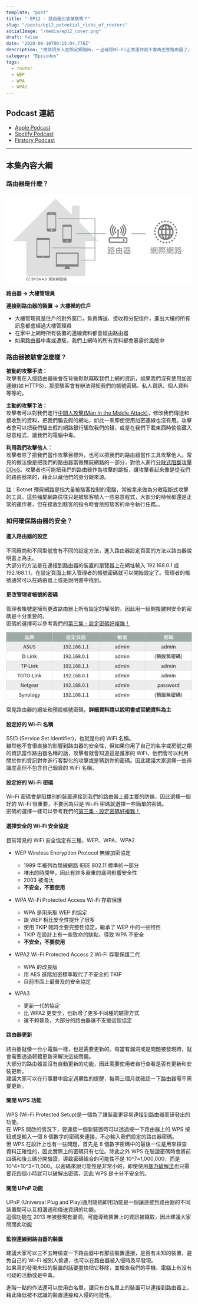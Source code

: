 ```yaml
---
template: "post"
title: " EP12 - 路由器也會被駭嗎？"
slug: "/posts/ep12_potential_risks_of_routers"
socialImage: "/media/ep12_cover.png"
draft: false
date: "2020-08-10T00:15:04.776Z"
description: "應該很多人在設定網路時，一旦確認Wi-Fi正常運作就不會再去管路由器了。但你有沒有想過，連線上網時都會經過的路由器，做為你的對外窗口，就這樣放著真的沒關係嗎？"
category: "Episodes"
tags:
  - router
  - WEP
  - WPA
  - WPA2
---
```


## Podcast 連結

- [Apple Podcast](https://podcasts.apple.com/tw/podcast/%E8%B3%87%E5%AE%89%E8%A7%A3%E5%A3%93%E7%B8%AE/id1513276667#episodeGuid=ckdnp1che25o00862v1hvmb3n)
- [Spotify Podcast](https://open.spotify.com/episode/0RwqOCL4nbhdOgdK0I3BVn)
- [Firstory Podcast](https://open.firstory.me/story/ckdnp1che25o00862v1hvmb3n)

---

## 本集內容大綱

### 路由器是什麼？

![](/media/router_diagram.png)

**路由器 → 大樓管理員**

**連接到路由器的裝置 → 大樓裡的住戶**

- 大樓管理員是住戶的對外窗口，負責傳送、接收和分配信件，進出大樓的所有訊息都會經過大樓管理員
- 在家中上網時所有裝置的連線資料都會經由路由器
- 如果路由器中毒或遭駭，我們上網時的所有資料都會暴露於風險中

### 路由器被駭會怎麼樣？

**被動的攻擊手法：** \
攻擊者在入侵路由器後會在背後默默竊取我們上網的資訊，如果我們沒有使用加密連線(如 HTTPS)，那麼駭客會有辦法得知我們的帳號密碼、私人資訊、個人資料等等的。

**主動的攻擊手法：** \
攻擊者可以對我們進行[中間人攻擊(Man In the Middle Attack)](/posts/ep4-do-we-need-vpn#man-in-the-middle-attack-中間人攻擊)，修改我們傳送和接收到的資料，把我們騙去假的網站，如此一來即使使用加密連線也沒有用。攻擊者會可以把我們騙去假的網路銀行騙取我們的錢，或是在我們下載東西時偷偷藏入惡意程式，讓我們的電腦中毒。

**利用我們攻擊他人：** \
攻擊者除了把我們當作攻擊目標外，也可以把我們的路由器當作工具攻擊他人。常見的做法像是把我們的路由器當做殭屍網路的一部分，對他人進行[分散式阻斷攻擊 DDoS](/posts/ep2-what-is-infosec#常見的駭客攻擊手法)。攻擊者也可能把我們的路由器作為攻擊的跳板，讓攻擊看起來像是從我們的路由器來的，藉此以藏他們的身分跟來源。

註：Botnet 殭屍網路是指大量被駭客控制的電腦，常被拿來做為分散阻斷式攻擊的工具。這些殭屍網路往往只是被駭客植入一些惡意程式，大部分的時候都還是正常的運作著，但在接收到駭客的指令時會依照駭客的命令執行任務。。

### 如何確保路由器的安全？

#### 進入路由器的設定

不同廠商和不同型號會有不同的設定方法，進入路由器設定頁面的方法以路由器說明書上為主。\
大部分的方法是在連接到路由器的裝置的瀏覽器上在網址輸入 192.168.0.1 或 192.168.1.1。在設定頁面上輸入管理者的帳號密碼就可以開始設定了。管理者的帳號通常可以在路由器上或是說明書中找到。

#### 更改管理者帳號的密碼

管理者帳號是擁有更改路由器上所有設定的權限的，因此用一組夠複雜夠安全的密碼是十分重要的。\
密碼的選擇可以參考我們的[第三集 - 設定密碼好複雜！](/posts/EP3-why-does-password-has-to-be-so-complicated)

![](/media/router_defaultpassword.jpg)

常見路由器的網址和預設帳號密碼，**詳細資料請以說明書或官網資料為主**

#### 設定好的 Wi-Fi 名稱

SSID (Service Set Identifier)，也就是你的 WiFi 名稱。\
雖然他不會很直接的影響到路由器的安全性，但如果你用了自己的名字或房號之類的資訊當作路由器名稱的話，攻擊者就會知道這是誰家的 WiFi，他們會可以利用關於你的資訊對你進行客製化的攻擊或是猜到你的密碼。因此建議大家選擇一些辨識度高但不包含自己個資的 WiFi 名稱。

#### 設定好的 Wi-Fi 密碼

Wi-Fi 密碼會是阻擋別的裝置連接到我們的路由器上最主要的防線，因此選擇一個好的 Wi-Fi 很重要，不要因為只是 Wi-Fi 密碼就選擇一些簡單的密碼。\
密碼的選擇一樣可以參考我們的[第三集 - 設定密碼好複雜！](/posts/EP3-why-does-password-has-to-be-so-complicated)

#### 選擇安全的 Wi-Fi 安全協定

目前常見的 WiFi 安全協定有三種，WEP、WPA、WPA2

- WEP Wireless Encryption Protocol 無線加密協定

  - 1999 年被列為無線網路 IEEE 802.11 標準的一部分
  - 堆出的時間早，因此有許多嚴重的漏洞影響安全性
  - 2003 被淘汰
  - **不安全，不要使用**

- WPA Wi-Fi Protected Access Wi-Fi 存取保護

  - WPA 是用來取 WEP 的協定
  - 跟 WEP 相比安全性提升了很多
  - 使用 TKIP 臨時金要完整性協定，繼承了 WEP 中的一些特性
  - TKIP 在設計上有一些致命的缺點，導致 WPA 不安全
  - **不安全，不要使用**

- WPA2 Wi-Fi Protected Access 2 Wi-Fi 存取保護二代

  - WPA 的改良版
  - 用 AES 進階加密標準取代了不安全的 TKIP
  - 目前市面上最普及的安全協定

- WPA3

  - 更新一代的協定
  - 比 WPA2 更安全，也新增了更多不同種的驗證方式
  - 還不夠普及，大部分的路由器還不支援這個協定

#### 路由器更新

路由器就像一台小電腦一樣，也是需要更新的。每當有漏洞或是問題被發現時，就會需要透過韌體更新來解決這些問題。\
大部分的路由器並沒有自動更新的功能，因此需要使用者自行查看是否有更新和安裝更新。\
建議大家可以在行事曆中設定週期性的提醒，每兩三個月就確認一下路由器需不需要更新。

#### 關閉 WPS 功能

WPS (Wi-Fi Protected Setup)是一個為了讓裝置更容易連接到路由器而研發出的功能。\
在 WPS 開啟的情況下，要連接一個新裝置時可以透過按一下路由器上的 WPS 按鈕或是輸入一個 8 個數字的密碼來連接，不必輸入我們設定的路由器密碼。\
但 WPS 在設計上也有一些問題，首先是 8 個數字密碼中的最後一位是用來檢查資料正確性的，因此實際上的密碼只有七位。除此之外 WPS 在驗證密碼時會將前四碼和後三碼分開驗證，導致密碼組合的可能性不是 10^7=1,000,000，而是 10^4+10^3=11,000。以密碼來說可能性是非常小的，即使使用[暴力破解法](/posts/EP3-why-does-password-has-to-be-so-complicated#%E6%9A%B4%E5%8A%9B%E7%A0%B4%E8%A7%A3%E6%B3%95-brute-force-attack)也只需要花四個小時就可以破解出密碼，因此 WPS 是十分不安全的。

#### 關閉 UPnP 功能

UPnP (Universal Plug and Play)通用隨插即用功能是一個讓連接到路由器的不同裝置間可以互相溝通和傳送資訊的功能。\
這個功能在 2013 年被發現有漏洞，可能導致裝置上的資訊被竊取，因此建議大家關閉此功能

#### 監控連線到路由器的裝置

建議大家可以三不五時檢查一下路由器中有那些裝置連接，是否有未知的裝置，避免自己的 Wi-Fi 被別人偷連，也可以在路由器被入侵時及早發現。\
如果真的發現未知的裝置的話要盡快把它移除，並檢查我們的手機、電腦上有沒有可疑的活動或是中毒。

進階一點的作法還可以使用白名單，讓只有白名單上的裝置可以連接到路由器上，藉此降低被不認識的裝置連接和入侵的可能性。
